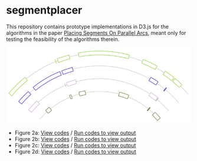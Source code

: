 # segmentplacer

This repository contains prototype implementations in D3.js for the algorithms in the paper [Placing Segments On Parallel Arcs](https://link.springer.com/chapter/10.1007/978-3-319-94667-2_25), meant only for testing the feasibility of the algorithms therein. 

![Figure 2d](./figure2d.png)

- Figure 2a: [View codes](https://github.com/kalngyk/segmentplacer/blob/master/figure2a.html) / [Run codes to view output](https://kalngyk.github.io/figure2a.html)
- Figure 2b: [View codes](https://github.com/kalngyk/segmentplacer/blob/master/figure2b.html) / [Run codes to view output](https://kalngyk.github.io/figure2b.html)
- Figure 2c: [View codes](https://github.com/kalngyk/segmentplacer/blob/master/figure2c.html) / [Run codes to view output](https://kalngyk.github.io/figure2c.html)
- Figure 2d: [View codes](https://github.com/kalngyk/segmentplacer/blob/master/figure2d.html) / [Run codes to view output](https://kalngyk.github.io/figure2d.html)

